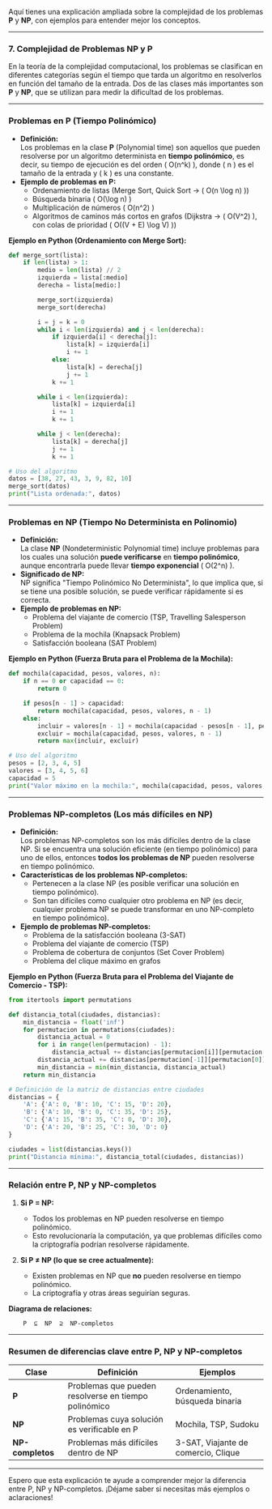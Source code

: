 Aquí tienes una explicación ampliada sobre la complejidad de los problemas **P** y **NP**, con ejemplos para entender mejor los conceptos.

---

### **7. Complejidad de Problemas NP y P**

En la teoría de la complejidad computacional, los problemas se clasifican en diferentes categorías según el tiempo que tarda un algoritmo en resolverlos en función del tamaño de la entrada. Dos de las clases más importantes son **P** y **NP**, que se utilizan para medir la dificultad de los problemas.

---

### **Problemas en P (Tiempo Polinómico)**

- **Definición:**  
  Los problemas en la clase **P** (Polynomial time) son aquellos que pueden resolverse por un algoritmo determinista en **tiempo polinómico**, es decir, su tiempo de ejecución es del orden \( O(n^k) \), donde \( n \) es el tamaño de la entrada y \( k \) es una constante.
- **Ejemplo de problemas en P:**
  - Ordenamiento de listas (Merge Sort, Quick Sort → \( O(n \log n) \))
  - Búsqueda binaria \( O(\log n) \)
  - Multiplicación de números \( O(n^2) \)
  - Algoritmos de caminos más cortos en grafos (Dijkstra → \( O(V^2) \), con colas de prioridad \( O((V + E) \log V) \))

**Ejemplo en Python (Ordenamiento con Merge Sort):**

```python
def merge_sort(lista):
    if len(lista) > 1:
        medio = len(lista) // 2
        izquierda = lista[:medio]
        derecha = lista[medio:]

        merge_sort(izquierda)
        merge_sort(derecha)

        i = j = k = 0
        while i < len(izquierda) and j < len(derecha):
            if izquierda[i] < derecha[j]:
                lista[k] = izquierda[i]
                i += 1
            else:
                lista[k] = derecha[j]
                j += 1
            k += 1

        while i < len(izquierda):
            lista[k] = izquierda[i]
            i += 1
            k += 1

        while j < len(derecha):
            lista[k] = derecha[j]
            j += 1
            k += 1

# Uso del algoritmo
datos = [38, 27, 43, 3, 9, 82, 10]
merge_sort(datos)
print("Lista ordenada:", datos)
```

---

### **Problemas en NP (Tiempo No Determinista en Polinomio)**

- **Definición:**  
  La clase **NP** (Nondeterministic Polynomial time) incluye problemas para los cuales una solución **puede verificarse** en **tiempo polinómico**, aunque encontrarla puede llevar **tiempo exponencial** \( O(2^n) \).
- **Significado de NP:**  
  NP significa "Tiempo Polinómico No Determinista", lo que implica que, si se tiene una posible solución, se puede verificar rápidamente si es correcta.
- **Ejemplo de problemas en NP:**
  - Problema del viajante de comercio (TSP, Travelling Salesperson Problem)
  - Problema de la mochila (Knapsack Problem)
  - Satisfacción booleana (SAT Problem)

**Ejemplo en Python (Fuerza Bruta para el Problema de la Mochila):**

```python
def mochila(capacidad, pesos, valores, n):
    if n == 0 or capacidad == 0:
        return 0

    if pesos[n - 1] > capacidad:
        return mochila(capacidad, pesos, valores, n - 1)
    else:
        incluir = valores[n - 1] + mochila(capacidad - pesos[n - 1], pesos, valores, n - 1)
        excluir = mochila(capacidad, pesos, valores, n - 1)
        return max(incluir, excluir)

# Uso del algoritmo
pesos = [2, 3, 4, 5]
valores = [3, 4, 5, 6]
capacidad = 5
print("Valor máximo en la mochila:", mochila(capacidad, pesos, valores, len(valores)))
```

---

### **Problemas NP-completos (Los más difíciles en NP)**

- **Definición:**  
  Los problemas NP-completos son los más difíciles dentro de la clase NP. Si se encuentra una solución eficiente (en tiempo polinómico) para uno de ellos, entonces **todos los problemas de NP** pueden resolverse en tiempo polinómico.
- **Características de los problemas NP-completos:**
  - Pertenecen a la clase NP (es posible verificar una solución en tiempo polinómico).
  - Son tan difíciles como cualquier otro problema en NP (es decir, cualquier problema NP se puede transformar en uno NP-completo en tiempo polinómico).
- **Ejemplo de problemas NP-completos:**
  - Problema de la satisfacción booleana (3-SAT)
  - Problema del viajante de comercio (TSP)
  - Problema de cobertura de conjuntos (Set Cover Problem)
  - Problema del clique máximo en grafos

**Ejemplo en Python (Fuerza Bruta para el Problema del Viajante de Comercio - TSP):**

```python
from itertools import permutations

def distancia_total(ciudades, distancias):
    min_distancia = float('inf')
    for permutacion in permutations(ciudades):
        distancia_actual = 0
        for i in range(len(permutacion) - 1):
            distancia_actual += distancias[permutacion[i]][permutacion[i + 1]]
        distancia_actual += distancias[permutacion[-1]][permutacion[0]]  # Vuelta al inicio
        min_distancia = min(min_distancia, distancia_actual)
    return min_distancia

# Definición de la matriz de distancias entre ciudades
distancias = {
    'A': {'A': 0, 'B': 10, 'C': 15, 'D': 20},
    'B': {'A': 10, 'B': 0, 'C': 35, 'D': 25},
    'C': {'A': 15, 'B': 35, 'C': 0, 'D': 30},
    'D': {'A': 20, 'B': 25, 'C': 30, 'D': 0}
}

ciudades = list(distancias.keys())
print("Distancia mínima:", distancia_total(ciudades, distancias))
```

---

### **Relación entre P, NP y NP-completos**

1. **Si P = NP:**

   - Todos los problemas en NP pueden resolverse en tiempo polinómico.
   - Esto revolucionaría la computación, ya que problemas difíciles como la criptografía podrían resolverse rápidamente.

2. **Si P ≠ NP (lo que se cree actualmente):**
   - Existen problemas en NP que **no** pueden resolverse en tiempo polinómico.
   - La criptografía y otras áreas seguirían seguras.

**Diagrama de relaciones:**

```
    P  ⊆  NP  ⊇  NP-completos
```

---

### **Resumen de diferencias clave entre P, NP y NP-completos**

| Clase            | Definición                                           | Ejemplos                            |
| ---------------- | ---------------------------------------------------- | ----------------------------------- |
| **P**            | Problemas que pueden resolverse en tiempo polinómico | Ordenamiento, búsqueda binaria      |
| **NP**           | Problemas cuya solución es verificable en P          | Mochila, TSP, Sudoku                |
| **NP-completos** | Problemas más difíciles dentro de NP                 | 3-SAT, Viajante de comercio, Clique |

---

Espero que esta explicación te ayude a comprender mejor la diferencia entre P, NP y NP-completos. ¡Déjame saber si necesitas más ejemplos o aclaraciones!

